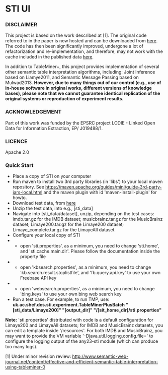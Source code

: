 # STI UI

### DISCLAIMER

This project is based on the work described at [1]. The original code referred to in the paper is now hosted and can be downloaded from [here](http://staffwww.dcs.shef.ac.uk/people/Z.Zhang/resources/tableminerplus/sti_2015.zip). The code has then been significantly improved, undergone a lot of refactorization and re-implementation, and therefore, may not work with the cache included in the published data [here](http://staffwww.dcs.shef.ac.uk/people/Z.Zhang/resources/tableminerplus/data.tar.gz). 

In addition to TableMiner+, this project provides implementation of several other semantic table interpretation algorithms, including: Joint Inference based on Liamye2011, and Semantic Message Passing based on Mulwad2013. **However, due to many things out of our control (e.g., use of in-house software in original works, different versions of knowledge bases), please note that we cannot guarantee identical replication of the original systems or reproduction of experiment results.**


### ACKNOWLEDGEMENT
Part of this work was funded by the EPSRC project LODIE - Linked Open Data for Information Extraction, EP/ J019488/1.

### LICENCE
Apache 2.0

### Quick Start
 - Place a copy of STI on your computer
 - Run maven to install two 3rd party libraries (in 'libs') to your local maven repository. See https://maven.apache.org/guides/mini/guide-3rd-party-jars-local.html and the maven plugin with id 'maven-install-plugin' for howto.
 - Download test data, from [here](http://staffwww.dcs.shef.ac.uk/people/Z.Zhang/resources/tableminerplus/data.tar.gz)
 - Unzip the test data, into e.g., [sti_data]
 - Navigate into [sti_data/dataset], unzip, depending on the test cases: imdb.tar.gz for the IMDB dataset; musicbrainz.tar.gz for the MusicBrainz dataset; Limaye200.tar.gz for the Limaye200 dataset; Limaye_complete.tar.gz for the LimayeAll dataset
 - Configure your local copy of STI
 - - open 'sti.properties', as a minimum, you need to change 'sti.home', and 'sti.cache.main.dir'. Please follow the documentation inside the property file
 - - open 'kbsearch.properties', as a minimum, you need to change 'kb.search.result.stoplistfile', and 'fb.query.api.key' to use your own Freebase API key
 - - open 'websearch.properties', as a minimum, you need to change 'bing.keys' to use your own bing web search key
 - Run a test case. For example, to run TMP, use:  **uk.ac.shef.dcs.sti.experiment.TableMinerPlusBatch "[sti_data/Limaye200]" "[output_dir]" "/[sit_home_dir]/sti.properties"**

**Note:** 'sti.properties' distributed with code is a default configuration for Limaye200 and LimayeAll datasets; for IMDB and MusicBrainz datasets, you can edit a template inside '/resources'. For both IMDB and MusicBrainz, you may want to provide the VM variable '-Djava.util.logging.config.file=' to configure the logging output of the any23-sti module (which can produce too many logs).
 
[1] Under minor revision review: http://www.semantic-web-journal.net/content/effective-and-efficient-semantic-table-interpretation-using-tableminer-0

